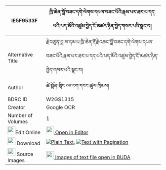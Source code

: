 |IE5F9533F|ཁྲི་ཆེན་བློ་བཟང་དགེ་ལེགས་དཔལ་བཟང་པོའི་རྣམ་པར་ཐར་པ་དད་པའི་པད་མོའི་འཛུམ་བྱེད་ངོ་མཚར་ཉིན་བྱེད་གསར་པའི་སྣང་བ། 
| --- | --- 
|Alternative Title |རྗེ་བཙུན་བླ་མ་དམ་པ་ཁྲི་ཆེན་རྡོ་རྗེ་འཆང་བློ་བཟང་དགེ་ལེགས་དཔལ་བཟང་པོའི་རྣམ་པར་ཐར་པ་དད་པའི་པད་མོའི་འཛུམ་བྱེད་ངོ་མཚར་ཉིན་བྱེད་གསར་པའི་སྣང་བ།
|Author| ཚེ་སྨོན་གླིང ༠༡་ངག་དབང་ཚུལ་ཁྲིམས།
|BDRC ID | W2GS1315
|Creator | Google OCR
|Number of Volumes| 1
|<img width="25" src="https://img.icons8.com/color/25/000000/edit-property.png">Edit Online| [<img width="25" src="https://avatars.githubusercontent.com/u/45091458?s=200&v=4"> Open in Editor](http://editor.openpecha.org/IE5F9533F)
|<img width="25" src="https://img.icons8.com/fluent/48/000000/download-2.png"/>  Download | [![](https://img.icons8.com/color/20/000000/txt.png)Plain Text](https://github.com/Openpecha/IE5F9533F/releases/download/v1/trichen_lozang_gelek_pal_zangp_plain_IE5F9533F.zip), [![](https://img.icons8.com/color/20/000000/txt.png)Text with Pagination](https://github.com/Openpecha/IE5F9533F/releases/download/v1/trichen_lozang_gelek_pal_zangp_pages_IE5F9533F.zip)
|<img width="25" src="https://img.icons8.com/plasticine/100/000000/pictures-folder.png"/>  Source Images | [<img width="25" src="https://library.bdrc.io/icons/BUDA-small.svg"> Images of text file open in BUDA](https://library.bdrc.io/show/bdr:W2GS1315)